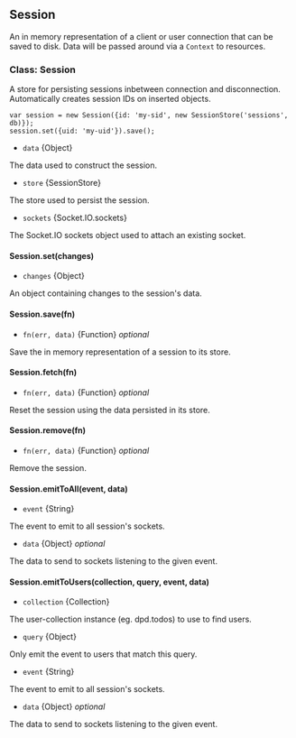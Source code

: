 <!--{
  title: 'Session',
  tags: ['session', 'sockets', 'authenticaiton', 'auth']
}-->

## Session

An in memory representation of a client or user connection that can be saved to disk. Data will be passed around via a `Context` to resources.

### Class: Session

A store for persisting sessions inbetween connection and disconnection. Automatically creates session IDs on inserted objects.

    var session = new Session({id: 'my-sid', new SessionStore('sessions', db)});
    session.set({uid: 'my-uid'}).save();

    
* `data` {Object} 

The data used to construct the session.

* `store` {SessionStore} 

The store used to persist the session.

* `sockets` {Socket.IO.sockets} 

The Socket.IO sockets object used to attach an existing socket.

#### Session.set(changes) <!-- api -->

* `changes` {Object} 

An object containing changes to the session's data.

#### Session.save(fn) <!-- api -->

* `fn(err, data)` {Function} *optional*

Save the in memory representation of a session to its store.

#### Session.fetch(fn) <!-- api -->

* `fn(err, data)` {Function} *optional*

Reset the session using the data persisted in its store.

#### Session.remove(fn) <!-- api -->

* `fn(err, data)` {Function} *optional*

Remove the session.

#### Session.emitToAll(event, data) <!-- api -->

* `event` {String}

The event to emit to all session's sockets.

* `data` {Object} *optional*

The data to send to sockets listening to the given event.

#### Session.emitToUsers(collection, query, event, data) <!-- api -->

* `collection` {Collection}

The user-collection instance (eg. dpd.todos) to use to find users.

* `query` {Object}

Only emit the event to users that match this query.

* `event` {String}

The event to emit to all session's sockets.

* `data` {Object} *optional*

The data to send to sockets listening to the given event.